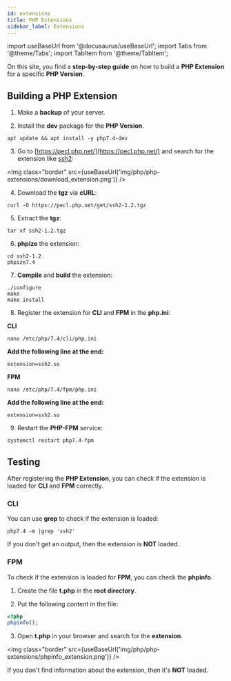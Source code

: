 ```yaml
---
id: extensions
title: PHP Extensions
sidebar_label: Extensions
---
```


import useBaseUrl from '@docusaurus/useBaseUrl';
import Tabs from '@theme/Tabs';
import TabItem from '@theme/TabItem';

On this site, you find a **step-by-step guide** on how to build a **PHP Extension** for a specific **PHP Version**.

## Building a PHP Extension

1. Make a **backup** of your server.

2. Install the **dev** package for the **PHP Version**.

```
apt update && apt install -y php7.4-dev
```

3. Go to [https://pecl.php.net/](https://pecl.php.net/) and search for the extension like [ssh2](https://pecl.php.net/package/ssh2):

<img class="border" src={useBaseUrl('img/php/php-extensions/download_extension.png')} />

4. Download the **tgz** via **cURL**:

```
curl -O https://pecl.php.net/get/ssh2-1.2.tgz
```

5. Extract the **tgz**:

```
tar xf ssh2-1.2.tgz
```

6. **phpize** the extension:

```
cd ssh2-1.2
phpize7.4
```

7. **Compile** and **build** the extension:

```
./configure
make
make install
```

8. Register the extension for **CLI** and **FPM** in the **php.ini**:

**CLI**

```
nano /etc/php/7.4/cli/php.ini
```

**Add the following line at the end:**

```
extension=ssh2.so
```

**FPM**

```
nano /etc/php/7.4/fpm/php.ini
```

**Add the following line at the end:**

```
extension=ssh2.so
```

9. Restart the **PHP-FPM** service:

```
systemctl restart php7.4-fpm
```

## Testing

After registering the **PHP Extension**, you can check if the extension is loaded for **CLI** and **FPM** correctly.

### CLI

You can use **grep** to check if the extension is loaded:

```
php7.4 -m |grep 'ssh2' 
```

If you don't get an output, then the extension is **NOT** loaded.

### FPM

To check if the extension is loaded for **FPM**, you can check the **phpinfo**.

1. Create the file **t.php** in the **root directory**.

2. Put the following content in the file:

```php
<?php
phpinfo();
```

3. Open **t.php** in your browser and search for the **extension**.

<img class="border" src={useBaseUrl('img/php/php-extensions/phpinfo_extension.png')} />

If you don't find information about the extension, then it's **NOT** loaded.
